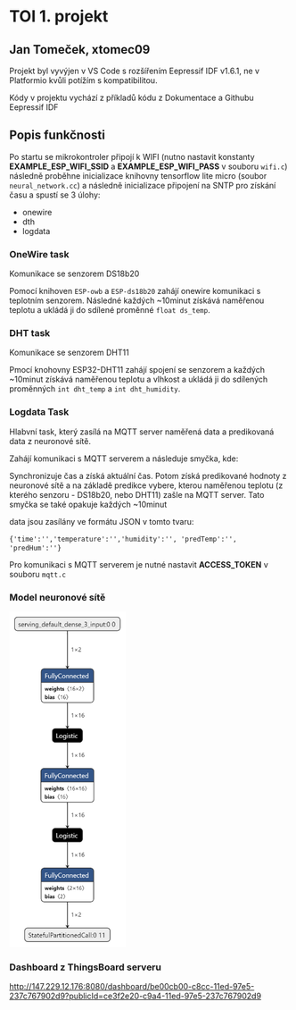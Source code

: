 # TOI 1. projekt
## Jan Tomeček, xtomec09

Projekt byl vyvýjen v VS Code s rozšířením Eepressif IDF v1.6.1, ne v Platformio kvůli potížím s kompatibilitou.

Kódy v projektu vychází z příkladů kódu z Dokumentace a Githubu Eepressif IDF

## Popis funkčnosti

Po startu se mikrokontroler připojí k WIFI (nutno nastavit konstanty **EXAMPLE_ESP_WIFI_SSID** a **EXAMPLE_ESP_WIFI_PASS** v souboru `wifi.c`) následně proběhne inicializace knihovny tensorflow lite micro (soubor `neural_network.cc`) a následně inicializace připojení na SNTP pro získání času a spustí se 3 úlohy:
- onewire
- dth
- logdata

### OneWire task
Komunikace se senzorem DS18b20

Pomocí knihoven `ESP-owb` a `ESP-ds18b20` zahájí onewire komunikaci s teplotním senzorem. Následné každých ~10minut získává naměřenou teplotu a ukládá ji do sdílené proměnné `float ds_temp`.

### DHT task
Komunikace se senzorem DHT11

Pmocí knohovny ESP32-DHT11 zahájí spojení se senzorem a každých ~10minut získává naměřenou teplotu a vlhkost a ukládá ji do sdílených proměnných `int dht_temp` a `int dht_humidity`.

### Logdata Task
Hlabvní task, který zasílá na MQTT server naměřená data a predikovaná data z neuronové sítě.

Zahájí komunikaci s MQTT serverem a následuje smyčka, kde:

Synchronizuje čas a získá aktuální čas. Potom získá predikované hodnoty z neuronové sítě a na základě predikce vybere, kterou naměřenou teplotu (z kterého senzoru - DS18b20, nebo DHT11) zašle na MQTT server. Tato smyčka se také opakuje každých ~10minut

data jsou zasílány ve formátu JSON v tomto tvaru:
```
{'time':'','temperature':'','humidity':'', 'predTemp':'', 'predHum':''}
```

Pro komunikaci s MQTT serverem je nutné nastavit **ACCESS_TOKEN** v souboru `mqtt.c`

### Model neuronové sítě
<img src="./nn_model/model.tflite.png" height="600">

### Dashboard z ThingsBoard serveru
http://147.229.12.176:8080/dashboard/be00cb00-c8cc-11ed-97e5-237c767902d9?publicId=ce3f2e20-c9a4-11ed-97e5-237c767902d9